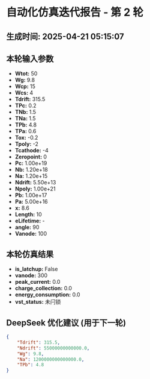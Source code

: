 # 自动化仿真迭代报告 - 第 2 轮
**生成时间:** 2025-04-21 05:15:07
--- 
## 本轮输入参数
- **Wtot:** 50
- **Wg:** 9.8
- **Wcp:** 15
- **Wcs:** 4
- **Tdrift:** 315.5
- **TPc:** 0.2
- **TNb:** 1.5
- **TNa:** 1.5
- **TPb:** 4.8
- **TPa:** 0.6
- **Tox:** -0.2
- **Tpoly:** -2
- **Tcathode:** -4
- **Zeropoint:** 0
- **Pc:** 1.00e+19
- **Nb:** 1.20e+18
- **Na:** 1.20e+15
- **Ndrift:** 5.50e+13
- **Npoly:** 1.00e+21
- **Pb:** 1.00e+17
- **Pa:** 5.00e+16
- **x:** 8.6
- **Length:** 10
- **eLifetime:** -
- **angle:** 90
- **Vanode:** 100

## 本轮仿真结果
- **is_latchup:** False
- **vanode:** 300
- **peak_current:** 0.0
- **charge_collection:** 0.0
- **energy_consumption:** 0.0
- **vst_status:** 未闩锁

## DeepSeek 优化建议 (用于下一轮)
```json
{
    "Tdrift": 315.5,
    "Ndrift": 55000000000000.0,
    "Wg": 9.8,
    "Na": 1200000000000000.0,
    "TPb": 4.8
}
```